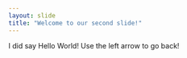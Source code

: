 ```yaml
---
layout: slide
title: "Welcome to our second slide!"
---
```

I did say Hello World!
Use the left arrow to go back!
